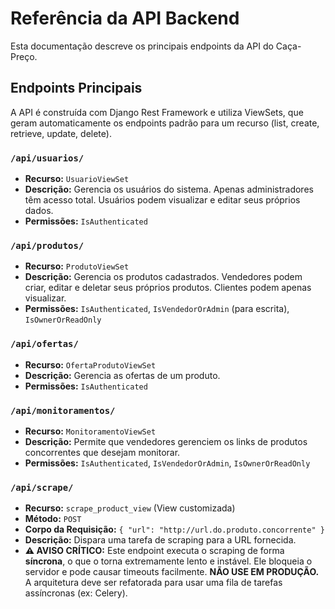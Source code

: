 # Referência da API Backend

Esta documentação descreve os principais endpoints da API do Caça-Preço.

## Endpoints Principais

A API é construída com Django Rest Framework e utiliza ViewSets, que geram automaticamente os endpoints padrão para um recurso (list, create, retrieve, update, delete).

### `/api/usuarios/`
- **Recurso:** `UsuarioViewSet`
- **Descrição:** Gerencia os usuários do sistema. Apenas administradores têm acesso total. Usuários podem visualizar e editar seus próprios dados.
- **Permissões:** `IsAuthenticated`

### `/api/produtos/`
- **Recurso:** `ProdutoViewSet`
- **Descrição:** Gerencia os produtos cadastrados. Vendedores podem criar, editar e deletar seus próprios produtos. Clientes podem apenas visualizar.
- **Permissões:** `IsAuthenticated`, `IsVendedorOrAdmin` (para escrita), `IsOwnerOrReadOnly`

### `/api/ofertas/`
- **Recurso:** `OfertaProdutoViewSet`
- **Descrição:** Gerencia as ofertas de um produto.
- **Permissões:** `IsAuthenticated`

### `/api/monitoramentos/`
- **Recurso:** `MonitoramentoViewSet`
- **Descrição:** Permite que vendedores gerenciem os links de produtos concorrentes que desejam monitorar.
- **Permissões:** `IsAuthenticated`, `IsVendedorOrAdmin`, `IsOwnerOrReadOnly`

### `/api/scrape/`
- **Recurso:** `scrape_product_view` (View customizada)
- **Método:** `POST`
- **Corpo da Requisição:** `{ "url": "http://url.do.produto.concorrente" }`
- **Descrição:** Dispara uma tarefa de scraping para a URL fornecida.
- **⚠️ AVISO CRÍTICO:** Este endpoint executa o scraping de forma **síncrona**, o que o torna extremamente lento e instável. Ele bloqueia o servidor e pode causar timeouts facilmente. **NÃO USE EM PRODUÇÃO.** A arquitetura deve ser refatorada para usar uma fila de tarefas assíncronas (ex: Celery).